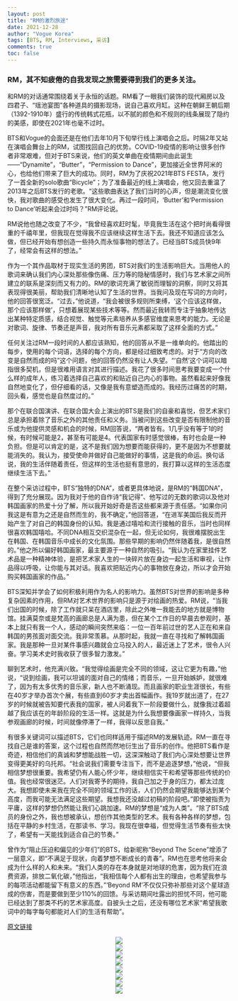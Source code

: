 ```yaml
---
layout: post
title: "RM的激烈旅途"
date: 2021-12-28
author: "Vogue Korea"
tags: [BTS, RM, Interviews, 采访]
comments: true
toc: false
---
```


### RM，其不知疲倦的自我发现之旅需要得到我们的更多关注。

和RM的对话通常围绕着关于永恒的话题。RM看了一眼我们装饰的现代厢房以及四君子、“瑶池宴图”各种道具的摄影现场，说自己喜欢月缸。这种在朝鲜王朝后期（1392-1910年）盛行的传统韩式花瓶，以不腻的颜色和不规则的线条展现了隐约的美感，即使在2021年也毫不过时。

BTS和Vogue的会面还是在他们去年10月下旬举行线上演唱会之后。时隔2年又站在演唱会舞台上的RM，试图找回自己的优势。COVID-19疫情的影响让很多创作者非常艰难，但对于BTS来说，他们的英文单曲在疫情期间由此诞生——“Dynamite”，“Butter”，“Permission to Dance”，更加接近全世界阿米的心，也给他们带来了巨大的成功。同时，RM为了庆祝2021年BTS FESTA，发行了一首全新的solo歌曲“Bicycle”；为了准备最近的线上演唱会，他又回去重温了2013年之后BTS发行的老歌。“这些歌曲表达了我们当时的心声，但是潮流变化很快，我对歌曲的感受也发生了很大变化。再过一段时间，‘Butter’和‘Permission to Dance’听起来会过时吗？”RM评论说。

RM说他也随之改变了不少，“我曾经喜欢赶时髦，毕竟我生活在这个把时尚看得很重的千禧年里，但我现在觉得我不应该继续这样生活下去。我还不知道应该怎么做，但已经开始有想创造一些持久而永恒事物的想法了。已经当BTS成员快9年了，经常会有这样的想法。”

作为一个其作品取材于现实生活的男团，BTS对我们的生活影响巨大。当用他人的歌词来确认我们内心深处那些像伤痛、压力等的隐秘情感时，我们与艺术家之间所建立的联系是深刻而又有力的。RM的歌词充满了敏锐而理智的洞察，同时又将其表现得很美丽，帮助我们清晰地认知了生活的世界。当我问及现在写词的方向时，他的回答很宽泛。“过去，”他说道，“我会被很多规则所束缚，‘这个应该这样做，那个应该那样做’，只想着展现某些技术等等。然而最近我转而专注于抽象地传达出某种特定质感，结合视觉、触觉等元素培养从多感官维度来思考的能力。无论是对歌词、旋律、节奏还是声音，我对所有音乐元素都采取了这样全面的方式。”

任何关注过RM一段时间的人都应该熟知，他的回答从不是一维单向的。他踏出的每步，使用的每个词语，选择的每个方向，都是经过细致考虑的。对于“方向的改变是自然而成的吗”这个问题，他的回答仍然没有让人失望。“‘自然’这个词可以暗指很多契机，但是很难用语言对其进行描述。我花了很多时间思考我要变成一个什么样的成年人，练习着选择自己喜欢的和贴近自己内心的事物。虽然看起来好像我自然地变化了，但仔细看的话，又像是我有意塑造而成的。我经历过痛苦的时期，回头看，感觉也是自然度过的。”

那个在联合国演讲、在联合国大会上演出的BTS是我们的自豪和喜悦，但艺术家们总是承担着除了音乐之外的其他责任和义务。当被问到这些改变是否有限制他的音乐或为他提供灵感和机会的时候，RM回答说，“两者皆有。1几乎没有等于1的时候，有时候可能是2，甚至有可能是4。代表国家有时感觉很棒，有时也会是一种负担。但是可以肯定的是，这不是我们因为想要而能获得的，更不是因为不想要就能消失的。我认为，接受使命并做好自己能做好的事情，这是我的命运。换句话说，我的生活伴随着责任，但这样的生活也挺有意思的，我打算以这样的生活态度继续生活下去。”

在整个采访过程中，BTS“独特的DNA”，或者更具体地说，是RM的“韩国DNA”，得到了充分展现。因为我对于他的自作诗“我记得”、他写过的无数的歌词以及他对韩国画家的热爱十分了解，所以我开始好奇是否这些都来源于责任感。“如果你问我这是有意为之还是自然而生的，我不确定，”他回答道，“在进军美国后我反而开始产生了对自己的韩国身份的认知。我是通过嘻哈和流行接触的音乐，当时也同样很喜欢韩国嘻哈。不同DNA相互交织混杂在一起，但无论如何，我很难摆脱出生在韩国、在韩国音乐中成长的文化氛围。那些早期的影响仍然伴随着我，是很自然的。”他之所以偏好韩国画家，最主要源于一种自然的吸引。“我认为在家里挂件艺术品是一种精神体验，是把艺术家人生的一块碎片放在身边一起生活和审视，让作品得以呼吸，让你能与其对话。我喜欢把贴近内心的事物放在身边，所以才会开始购买韩国画家的作品。”

BTS深知并学会了如何积极利用作为名人的影响力。虽然BTS对世界的影响是多种复杂因素的作用，但RM对艺术世界的影响只是源于对绘画的热爱。RM说，“当我们出国的时候，除了工作就只呆在酒店里，除此之外唯一我能去的地方就是博物馆。挂满莫奈或是梵高的画廊总是人满为患，但在某个工作日的早晨去参观时，基本上就只有我一个人，感动的瞬间突然来临：一位一百年前过世的艺人正在和来自韩国的男孩面对面交流。我非常羡慕。从那时起，我就一直在寻找和了解韩国画家。我是那种一旦对某件事感兴趣就会立马投入的人，最近迷上了艺术，很令人兴奋。学习美术史时我收获了很多智力激发。”

聊到艺术时，他充满兴致。“我觉得绘画是完全不同的领域，这让它更为有趣，”他说，“说到绘画，我可以坦诚的面对自己的情绪；而音乐，一旦开始嫉妒，就很难了，因为有太多优秀的音乐家，新人也不断涌现。而且画家的职业生涯很长，有些在40岁才举办首次个展，有些直到60岁才卖出首幅画作。我19岁就出道了，在27岁的时候就被告知要代表我的国家，被人问着我下一阶段要做什么，就像我过着超越了我应该在的年龄阶段的生活一样。这就是为什么我想要像画家一样持久，当我参观画廊的时候，时间就像停滞了一样，我得以反思自我。”

有很多关键词可以描述BTS，它们也同样适用于描述RM的发展轨迹。RM一直在寻找自己是谁的答案，这个过程也自然而然地衍生出了音乐的创作。他把BTS看作是奇迹，相信他们的真诚和梦想能战胜一切，这深深触动了我们内心深处想要让世界变得更美好的乌托邦。“社会说我们需要专注当下，而不是追逐梦想，”他说，“但我相信梦想很重要。我希望仍有人能心怀少年，继续相信实干和希望等那些传统的价值。我也经常很迷茫。人们对我寄予的期待，我自己加之于身的压力，都太过庞大。我想即使未来我在完全不同的领域工作的话，人们仍然会期望我能够达到某个高度，而我可能无法满足这些期望。我想我还没越过初稿的阶段吧。”即使被指责为平庸，这样的梦想仍然能让我们心跳加速。RM的梦想是“成为人类”。“除了BTS成员的身份之外，我也想被承认，想创作其他类型的艺术。我有各种各样的梦想，包括在平静的乡村生活，在那读书、学习。我现在很幸福，但觉得生活节奏有些太快了，希望有一天能找到适合自己的节奏。”

曾作为“阻止压迫和偏见的少年们”的BTS，给新昵称“Beyond The Scene”增添了一层意义，即“不满足于现状，向着梦想不断成长的青春”。RM也在思考他将来会成为什么样的人和未来。“我们人类的存在本身就是对地球的危害，因为我们在浪费资源，排放二氧化碳，”他指出，“我相信每个人都有出生的理由，也希望我参与的每项活动都能留下有意义的东西。”‘Beyond RM’不仅仅只弥补那些对这个星球造成的伤害，而是要做到至少110%的回馈。与采访期间吐露出的担忧不同，他可能已经达到了那类不朽的艺术家高度。自披头士之后，还没有哪位艺术家“希望我歌词中的每字每句都能对人们的生活有帮助”。

[原文链接](https://www.vogue.co.kr/2021/12/21/rm%ec%9d%98-%ec%b9%98%ec%97%b4%ed%95%9c-%ec%97%ac%ec%a0%95/) 

<center>
  <img src="https://tva1.sinaimg.cn/large/008i3skNgy1gxttt3ton6j30px12wq71.jpg"> 
</center>

<center>
  <img src="https://tva1.sinaimg.cn/large/008i3skNgy1gxtttr8brcj30px12wad9.jpg"> 
</center>

<center>
  <img src="https://img.vogue.co.kr/vogue/2021/12/style_61bfef1ca5436.jpg"> 
</center>

<center>
  <img src="https://tva1.sinaimg.cn/large/008i3skNgy1gxttvp02jkj30px12w41r.jpg"> 
</center>

<center>
  <img src="https://tva1.sinaimg.cn/large/008i3skNgy1gxttw96tbej30px12wdj4.jpg"> 
</center>

<center>
  <img src="https://tva1.sinaimg.cn/large/008i3skNgy1gxttwtd222j30tt12wdoi.jpg"> 
</center>

<center>
  <img src="https://tva1.sinaimg.cn/large/008i3skNgy1gxttx8od5ej30px12wtcy.jpg"> 
</center>

<center>
  <img src="https://tva1.sinaimg.cn/large/008i3skNgy1gxttxer9l7j30px12w40x.jpg"> 
</center>
